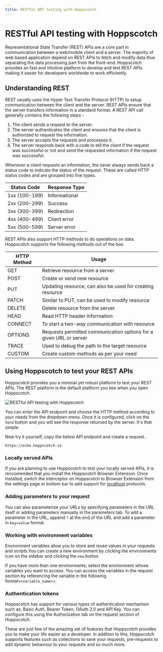```yaml
---
title: RESTful API testing with Hoppscotch
---
```


# RESTful API testing with Hoppscotch

Representational State Transfer (REST) APIs are a core part in communication between a web/mobile client and a server. The majority of web based application depend on REST APIs to fetch and modify data thus separating the data processing part from the front-end. Hoppscotch provides an fast and intuitive platform to develop and test REST APIs making it easier for developers worldwide to work efficiently.

## Understanding REST

REST usually uses the Hyper Text Transfer Protocol (HTTP) to setup communication between the client and the server. REST APIs ensure that the server transfers information in a standard format. A REST API call generally contains the following steps -

1. The client sends a request to the server.
2. The server authenticates the client and ensures that the client is authorized to request the information.
3. The server accepts the requests and processes it.
4. The server responds back with a code to tell the client if the request was successful or not and send the requested information if the request was successful.

Whenever a client requests an information, the sever always sends back a status code to indicate the status of the request. These are called HTTP status codes and are grouped into five types.

| Status Code   | Response Type |
| ------------- | ------------- |
| 1xx (100-199) | Informational |
| 2xx (200-299) | Success       |
| 3xx (300-399) | Redirection   |
| 4xx (400-499) | Client error  |
| 5xx (500-599) | Server error  |

REST APIs also support HTTP methods to do operations on data. Hoppscotch supports the following methods out of the box.

| HTTP Method | Usage                                                              |
| ----------- | ------------------------------------------------------------------ |
| GET         | Retrieve resource from a server                                    |
| POST        | Create or send new resource                                        |
| PUT         | Updating resource, can also be used for creating resource          |
| PATCH       | Similar to PUT, can be used to modify resource                     |
| DELETE      | Delete resource from the server                                    |
| HEAD        | Read HTTP header information                                       |
| CONNECT     | To start a two-way communication with resource                     |
| OPTIONS     | Requests permitted communication options for a given URL or server |
| TRACE       | Used to debug the path to the target resource                      |
| CUSTOM      | Create custom methods as per your need                             |

## Using Hoppscotch to test your REST APIs

Hoppscotch provides you a minimal yet robust platform to test your REST APIs. The REST platform is the default platform you see when you open Hoppscotch.

![RESTful API testing with Hoppscotch](/images/getting-started/rest/rest-api-get-req.gif)

You can enter the API endpoint and choose the HTTP method according to your needs from the dropdown menu. Once it is configured, click on the `Send` button and you will see the response returned by the server. It's that simple.

Now try it yourself, copy the below API endpoint and create a request.

```text
https://echo.hoppscotch.io
```

### Locally served APIs

If you are planning to use Hoppscotch to test your locally served APIs, it is reccomended that you install the Hoppscotch Browser Extension. Once installed, switch the interceptor on Hoppscotch to Browser Extension from the settings page or bottom bar to add support for [localhost](http://localhost) protocols.

### Adding parameters to your request

You can also parameterize your URLs by specifying parameters in the URL itself or adding parameters manually in the parameters tab. To add a parameter in the URL, append `?` at the end of the URL and add a parameter in `key=value` format.

### Working with environment variables

Environment variables allow you to store and reuse values in your requests and scripts.You can create a new environment by clicking the environments icon on the sidebar and clicking the `new` button.

If you have more than one environments, select the environment whose variables you want to access. You can access the variables in the request section by referencing the variable in the following format`<<variable_name>>`.

### Authentication tokens

Hoppscotch has support for various types of authentication mechanism such as, Basic Auth, Bearer Token, OAuth 2.0 and API Key. You can configure this using the Authorization tab on the request section of Hoppscotch.

These are just few of the amazing set of features that Hoppscotch provides you to make your life easier as a developer. In addition to this, Hoppscotch supports features such as collections to save your requests, pre-requests to add dynamic behaviour to your requests and so much more.
